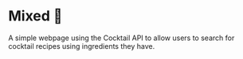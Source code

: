 # Mixed 🍹

A simple webpage using the Cocktail API to allow users to search for cocktail recipes using ingredients they have.
